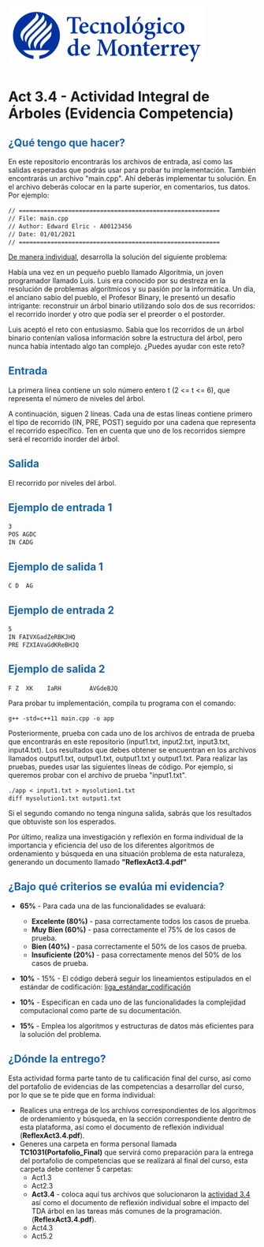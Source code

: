 ![Tec de Monterrey](images/logotecmty.png)
# Act 3.4 - Actividad Integral de Árboles (Evidencia Competencia)

## <span style="color: rgb(26, 99, 169);">¿Qué tengo que hacer?</span>
En este repositorio encontrarás los archivos de entrada, así como las salidas esperadas que podrás usar para probar tu implementación. También encontrarás un archivo "main.cpp". Ahí deberás implementar tu solución. En el archivo deberás colocar en la parte superior, en comentarios, tus datos. Por ejemplo:
```
// =========================================================
// File: main.cpp
// Author: Edward Elric - A00123456
// Date: 01/01/2021
// =========================================================
```
<span style="text-decoration: underline;">De manera individual</span>, desarrolla la solución del siguiente problema:

Había una vez en un pequeño pueblo llamado Algoritmia, un joven programador llamado Luis. Luis era conocido por su destreza en la resolución de problemas algorítmicos y su pasión por la informática. Un día, el anciano sabio del pueblo, el Profesor Binary, le presentó un desafío intrigante: reconstruir un árbol binario utilizando solo dos de sus recorridos: el recorrido inorder y otro que podía ser el preorder o el postorder.

Luis aceptó el reto con entusiasmo. Sabía que los recorridos de un árbol binario contenían valiosa información sobre la estructura del árbol, pero nunca había intentado algo tan complejo. ¿Puedes ayudar con este reto?

## <span style="color: rgb(26, 99, 169);">**Entrada**</span>
La primera línea contiene un solo número entero t (2 <= t <= 6), que representa el número de niveles del árbol.

A continuación, siguen 2 líneas. Cada una de estas líneas contiene primero el tipo de recorrido (IN, PRE, POST) seguido por una cadena que representa el recorrido específico. Ten en cuenta que uno de los recorridos siempre será el recorrido inorder del árbol.

## <span style="color: rgb(26, 99, 169);">**Salida**</span>
El recorrido por niveles del árbol.

## <span style="color: rgb(26, 99, 169);">**Ejemplo de entrada 1**</span>
```
3
POS AGDC
IN CADG
```

## <span style="color: rgb(26, 99, 169);">**Ejemplo de salida 1**</span>
```
C D  AG
```

## <span style="color: rgb(26, 99, 169);">**Ejemplo de entrada 2**</span>
```
5
IN FAIVXGadZeRBKJHQ
PRE FZXIAVaGdKReBHJQ
```

## <span style="color: rgb(26, 99, 169);">**Ejemplo de salida 2**</span>
```
F Z  XK    IaRH        AVGdeBJQ
```

Para probar tu implementación, compila tu programa con el comando:
```
g++ -std=c++11 main.cpp -o app
```
Posteriormente, prueba con cada uno de los archivos de entrada de prueba que encontrarás en este repositorio (input1.txt, input2.txt, input3.txt, input4.txt). Los resultados que debes obtener se encuentran en los archivos llamados output1.txt, output1.txt, output1.txt y output1.txt. Para realizar las pruebas, puedes usar las siguientes líneas de código. Por ejemplo, si queremos probar con el archivo de prueba "input1.txt".
```
./app < input1.txt > mysolution1.txt
diff mysolution1.txt output1.txt
```
Si el segundo comando no tenga ninguna salida, sabrás que los resultados que obtuviste son los esperados. 

Por último, realiza una investigación y reflexión en forma individual de la importancia y eficiencia del uso de los diferentes algoritmos de ordenamiento y búsqueda en una situación problema de esta naturaleza, generando un documento llamado **"ReflexAct3.4.pdf"**

## <span style="color: rgb(26, 99, 169);">**¿Bajo qué criterios se evalúa mi evidencia?**</span>

- **65%** - Para cada una de las funcionalidades se evaluará:

    - **Excelente (80%)** - pasa correctamente todos los casos de prueba.
    - **Muy Bien (60%)** - pasa correctamente el 75% de los casos de prueba.
    - **Bien (40%)** - pasa correctamente el 50% de los casos de prueba.
    - **Insuficiente (20%)** - pasa correctamente menos del 50% de los casos de prueba.


- **10%** - 15% - El código deberá seguir los lineamientos estipulados en el estándar de codificación: <span class="instructure_file_holder link_holder">[liga_estándar_codificación](https://github.com/Manchas2k4/tc1031)</span>
- **10%** - Especifican en cada uno de las funcionalidades la complejidad computacional como parte de su documentación.
- **15%** - Emplea los algoritmos y estructuras de datos más eficientes para la solución del problema.

## <span style="color: rgb(26, 99, 169);">**¿Dónde la entrego?**</span>
Esta actividad forma parte tanto de tu calificación final del curso, así como del portafolio de evidencias de las competencias a desarrollar del curso, por lo que se te pide que en forma individual:
* Realices una entrega de  los archivos correspondientes de los algoritmos de ordenamiento y búsqueda, en la sección correspondiente dentro de esta plataforma, así como el documento de reflexión individual (**ReflexAct3.4.pdf**).
* Generes una carpeta en forma personal llamada **TC1031(Portafolio_Final)** que servirá como preparación para la entrega del portafolio de competencias que se realizará al final del curso, esta carpeta debe contener 5 carpetas:
    * Act1.3
    * Act2.3
    * **Act3.4** - coloca aquí tus archivos que solucionaron la <span style="text-decoration: underline;">actividad 3.4</span> así como el documento de reflexión individual sobre el impacto del TDA árbol en las tareas más comunes de la programación. (**ReflexAct3.4.pdf**).
    * Act4.3
    * Act5.2
